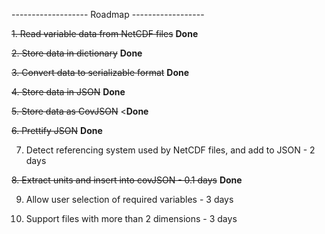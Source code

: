 ------------------- Roadmap ------------------

~~1. Read variable data from NetCDF files~~ **Done**

~~2. Store data in dictionary~~ **Done**

~~3. Convert data to serializable format~~ **Done**

~~4. Store data in JSON~~ **Done**

~~5. Store data as CovJSON~~ <**Done**

~~6. Prettify JSON~~ **Done**

7. Detect referencing system used by NetCDF files, and add to JSON - 2 days

~~8. Extract units and insert into covJSON - 0.1 days~~ **Done**

9. Allow user selection of required variables - 3 days

10. Support files with more than 2 dimensions - 3 days 



